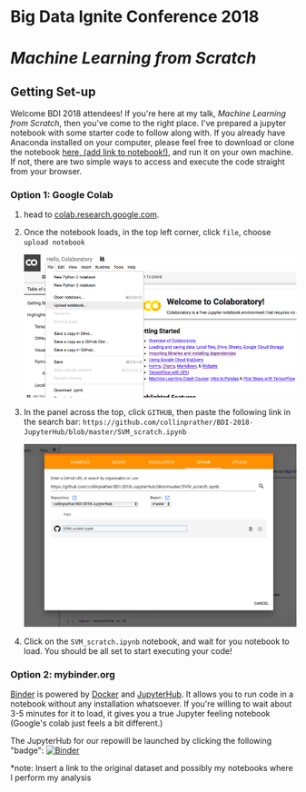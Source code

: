 # Big Data Ignite Conference 2018
# *Machine Learning from Scratch*


## Getting Set-up
Welcome BDI 2018 attendees! If you're here at my talk, *Machine Learning from Scratch*, then you've come to the right place. I've prepared a jupyter notebook with some starter code to follow along with. If you already have Anaconda installed on your computer, please feel free to download or clone the notebook [here, (add link to notebook!)](), and run it on your own machine. If not, there are two simple ways to access and execute the code straight from your browser.

### Option 1: Google Colab
1. head to [colab.research.google.com](colab.research.google.com). 
2. Once the notebook loads, in the top left corner, click `file`, choose `upload notebook`

    ![colab](Figures/colab.png)

3. In the panel across the top, click `GITHUB`, then paste the following link in the search bar: `https://github.com/collinprather/BDI-2018-JupyterHub/blob/master/SVM_scratch.ipynb`

    ![github_link](Figures/github_link.png)

4. Click on the `SVM_scratch.ipynb` notebook, and wait for you notebook to load. You should be all set to start executing your code!


### Option 2: mybinder.org
[Binder](https://mybinder.org) is powered by [Docker](https://www.docker.com) and [JupyterHub](https://jupyterhub.readthedocs.io/en/stable/). It allows you to run code in a notebook without any installation whatsoever. If you're willing to wait about 3-5 minutes for it to load, it gives you a true Jupyter feeling notebook (Google's colab just feels a bit different.)

The JupyterHub for our repowill be launched by clicking the following "badge":  [![Binder](https://mybinder.org/badge.svg)](https://mybinder.org/v2/gh/collinprather/BDI-2018-JupyterHub/master)


*note: Insert a link to the original dataset and possibly my notebooks where I perform my analysis